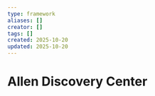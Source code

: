 ```yaml
---
type: framework
aliases: []
creator: []
tags: []
created: 2025-10-20
updated: 2025-10-20
---
```


# Allen Discovery Center


